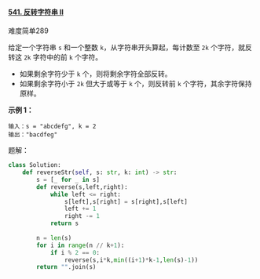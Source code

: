 #### [541. 反转字符串 II](https://leetcode.cn/problems/reverse-string-ii/)

难度简单289

给定一个字符串 `s` 和一个整数 `k`，从字符串开头算起，每计数至 `2k` 个字符，就反转这 `2k` 字符中的前 `k` 个字符。

- 如果剩余字符少于 `k` 个，则将剩余字符全部反转。
- 如果剩余字符小于 `2k` 但大于或等于 `k` 个，则反转前 `k` 个字符，其余字符保持原样。

 

**示例 1：**

```
输入：s = "abcdefg", k = 2
输出："bacdfeg"
```

题解：

```python
class Solution:
    def reverseStr(self, s: str, k: int) -> str:
        s = [_ for _ in s]
        def reverse(s,left,right):
            while left <= right:
                s[left],s[right] = s[right],s[left]
                left += 1
                right -= 1
            return s
        
        n = len(s)
        for i in range(n // k+1):
            if i % 2 == 0:
                reverse(s,i*k,min((i+1)*k-1,len(s)-1))
        return "".join(s)
```

